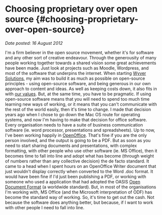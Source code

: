 # Choosing proprietary over open source {#choosing-proprietary-over-open-source}

_Date posted: 16 August 2012_

I'm a firm believer in the open source movement, whether it's for software and any other sort of creative endeavour. Through the generousity of many people working together towards a shared vision some great achievements have been made. Just look at projects such as Moodle, Wordpress, and most of the software that underpins the internet. When starting [Wyver Solutions](http://www.wyversolutions.co.uk/), my aim was to build it as much as possible on open-source principles - using open-source software, and being generous in our own approach to content and ideas. As well as keeping costs down, it also fits in with [our values](http://www.wyversolutions.co.uk/cms/about/our-values/). But, at the same time, you have to be pragmatic. If using open-source software means that you will need to spend too much time learning new ways of working, or it means that you can't communicate with the rest of the world easily, then it's time to change. I made that decision years ago when I chose to go down the Mac OS route for operating systems, and now I'm having to make that decision for office software. Every organisation needs to have a suite of business communication software (ie. word processor, presentations and spreadsheets). Up to now, I've been working happily in [OpenOffice](http://www.openoffice.org/). That's fine if you are the only person involved, and the output is going to be a PDF. But as soon as you need to start sharing documents and presentations, with complex formatting, with other people who use other software (ie. MS Office), then it becomes time to fall into line and adopt what has become (through weight of numbers rather than any collective decision) the de facto standard. It came to a head when I spent hours on an OpenOffice Writer document that just wouldn't display correctly when converted to the Word .doc format. It would have been fine if I'd just been publishing a PDF, or working with someone who used a application that had adopted the OASIS [Open Document Format](http://opendocumentformat.org/) (a worldwide standard). But, in most of the organisations I'm working with, MS Office (and the Microsoft interpretation of ODF) has become the standard way of working. So, it's time to get out the cash. Not because the software does anything better, but because, if I want to work with other people I need to fall into line.